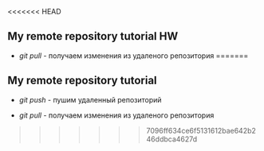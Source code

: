 <<<<<<< HEAD
## My remote repository tutorial HW

* *git pull* - получаем изменения из удаленого репозитория
=======
## My remote repository tutorial 

* *git push* - пушим удаленный репозиторий

* *git pull* - получаем изменения из удаленого репозитория
>>>>>>> 7096ff634ce6f5131612bae642b246ddbca4627d
